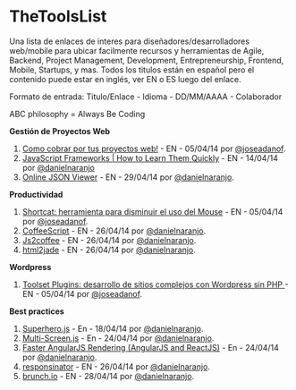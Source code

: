 TheToolsList
============

Una lista de enlaces de interes para diseñadores/desarrolladores web/mobile para ubicar facilmente recursos y herramientas de Agile, Backend, Project Management, Development, Entrepreneurship, Frontend, Mobile, Startups, y mas. Todos los titulos están en español pero el contenido puede estar en inglés, ver EN o ES luego del enlace. 

Formato de entrada: Titulo/Enlace -  Idioma - DD/MM/AAAA - Colaborador

ABC philosophy = Always Be Coding

**Gestión de Proyectos Web**

1.  [Como cobrar por tus proyectos web!](http://www.sitepoint.com/series/how-to-charge/) - EN - 05/04/14 por [@joseadanof](https://github.com/joseadanof/).
2.  [JavaScript Frameworks | How to Learn Them Quickly](http://www.funnyant.com/javascript-frameworks/) - EN - 14/04/14 por [@danielnaranjo](https://github.com/danielnaranjo)
3.  [Online JSON Viewer](http://jsonviewer.stack.hu/) - EN - 29/04/14 por [@danielnaranjo](https://github.com/danielnaranjo).


**Productividad**

1.  [Shortcat: herramienta para disminuir el uso del Mouse](http://shortcatapp.com/) - EN - 05/04/14 por [@joseadanof](https://github.com/joseadanof/).
2.  [CoffeeScript](http://coffeescript.org/) - EN - 26/04/14 por [@danielnaranjo](https://github.com/danielnaranjo).
3.  [Js2coffee](http://js2coffee.org/) - EN - 26/04/14 por [@danielnaranjo](https://github.com/danielnaranjo).
4.  [html2jade](http://html2jade.com/) - EN - 26/04/14 por [@danielnaranjo](https://github.com/danielnaranjo).

**Wordpress**

1. [Toolset Plugins: desarrollo de sitios complejos con Wordpress sin PHP ](http://wp-types.com/) - EN - 05/04/14 por [@joseadanof](https://github.com/joseadanof/).

**Best practices**

1. [Superhero.js](http://superherojs.com/) - En - 18/04/14 por [@danielnaranjo](https://github.com/danielnaranjo).
2. [Multi-Screen.js](http://www.ian-devries.com/multiscreenjs/) - En - 24/04/14 por [@danielnaranjo](https://github.com/danielnaranjo).
3. [Faster AngularJS Rendering (AngularJS and ReactJS)](http://www.williambrownstreet.net/blog/2014/04/faster-angularjs-rendering-angularjs-and-reactjs/) - En - 24/04/14 por [@danielnaranjo](https://github.com/danielnaranjo).
4. [responsinator](http://www.responsinator.com/) - EN - 26/04/14 por [@danielnaranjo](https://github.com/danielnaranjo).
5. [brunch.io](http://brunch.io/) - EN - 28/04/14 por [@danielnaranjo](https://github.com/danielnaranjo).

